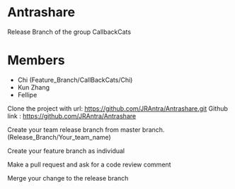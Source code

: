 # Antrashare

Release Branch of the group CallbackCats

# Members

- Chi (Feature_Branch/CallBackCats/Chi)
- Kun Zhang
- Fellipe

Clone the project with url: https://github.com/JRAntra/Antrashare.git
Github link : https://github.com/JRAntra/Antrashare

Create your team release branch from master branch. (Release_Branch/Your_team_name)

Create your feature branch as individual

Make a pull request and ask for a code review comment

Merge your change to the release branch
